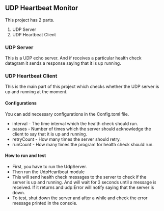 ## UDP Heartbeat Monitor

This project has 2 parts.
 1. UDP Server
 2. UDP Heartbeat Client

 ### UDP Server
 This is a UDP echo server. And if receives a particular health check datagram it sends a response saying that it is up running.

 ### UDP Heartbeat Client
 This is the main part of this project which checks whether the UDP server is up and running at the moment. 

 #### Configurations
 You can add necessary configurations in the Config.toml file.
 - interval - The time interval which the health check should run.
 - passes - Number of times which the server should acknowledge the client to say that it is up and running.
 - retryCount - How many times the server should retry.
 - runCount - How many times the program for health check should run.

 #### How to run and test
 - First, you have to run the UdpServer.
 - Then run the UdpHeartbeat module
 - This will send health check messages to the server to check if the server is up and running. And will wait for 3 seconds until a message is received. If it returns and udp:Error will notify saying that the server is down.
 - To test, shut down the server and after a while and check the error message printed in the console.


